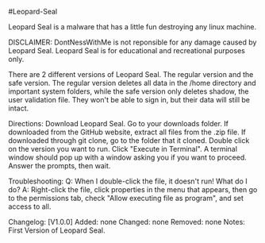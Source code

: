 #Leopard-Seal

Leopard Seal is a malware that has a little fun destroying any linux machine.

DISCLAIMER: DontNessWithMe is not reponsible for any damage caused by Leopard Seal. Leopard Seal is for educational and recreational purposes only.

There are 2 different versions of Leopard Seal. The regular version and the safe version. The regular version deletes all data in the /home directory
and important system folders, while the safe version only deletes shadow, the user validation file. They won't be able to sign in, but their data will
still be intact.

Directions:
Download Leopard Seal.
Go to your downloads folder.
If downloaded from the GitHub website, extract all files from the .zip file.
If downloaded through git clone, go to the folder that it cloned.
Double click on the version you want to run.
Click "Execute in Terminal".
A terminal window should pop up with a window asking you if you want to proceed.
Answer the prompts, then wait.

Troubleshooting:
Q: When I double-click the file, it doesn't run! What do I do?
A: Right-click the file, click properties in the menu that appears, then go to the permissions tab, check "Allow executing file as program", and set access to all.

Changelog:
[V1.0.0]
Added:
none
Changed:
none
Removed:
none
Notes:
First Version of Leopard Seal.
